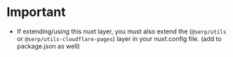 # Important

- If extending/using this nuxt layer, you must also extend the (`@serp/utils` or `@serp/utils-cloudflare-pages`) layer in your nuxt.config file. (add to package.json as well)
